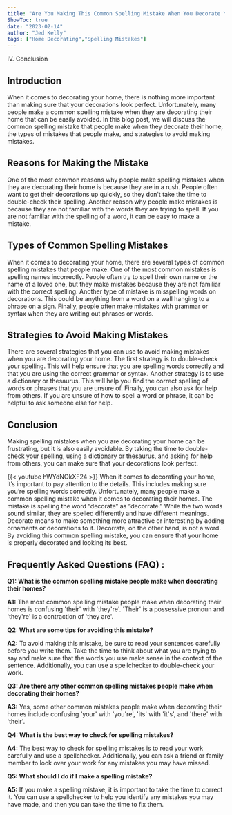 ```yaml
---
title: "Are You Making This Common Spelling Mistake When You Decorate Your Home?"
ShowToc: true 
date: "2023-02-14"
author: "Jed Kelly" 
tags: ["Home Decorating","Spelling Mistakes"]
---
```

IV. Conclusion

## Introduction 
When it comes to decorating your home, there is nothing more important than making sure that your decorations look perfect. Unfortunately, many people make a common spelling mistake when they are decorating their home that can be easily avoided. In this blog post, we will discuss the common spelling mistake that people make when they decorate their home, the types of mistakes that people make, and strategies to avoid making mistakes.

## Reasons for Making the Mistake
One of the most common reasons why people make spelling mistakes when they are decorating their home is because they are in a rush. People often want to get their decorations up quickly, so they don't take the time to double-check their spelling. Another reason why people make mistakes is because they are not familiar with the words they are trying to spell. If you are not familiar with the spelling of a word, it can be easy to make a mistake.

## Types of Common Spelling Mistakes
When it comes to decorating your home, there are several types of common spelling mistakes that people make. One of the most common mistakes is spelling names incorrectly. People often try to spell their own name or the name of a loved one, but they make mistakes because they are not familiar with the correct spelling. Another type of mistake is misspelling words on decorations. This could be anything from a word on a wall hanging to a phrase on a sign. Finally, people often make mistakes with grammar or syntax when they are writing out phrases or words.

## Strategies to Avoid Making Mistakes
There are several strategies that you can use to avoid making mistakes when you are decorating your home. The first strategy is to double-check your spelling. This will help ensure that you are spelling words correctly and that you are using the correct grammar or syntax. Another strategy is to use a dictionary or thesaurus. This will help you find the correct spelling of words or phrases that you are unsure of. Finally, you can also ask for help from others. If you are unsure of how to spell a word or phrase, it can be helpful to ask someone else for help.

## Conclusion
Making spelling mistakes when you are decorating your home can be frustrating, but it is also easily avoidable. By taking the time to double-check your spelling, using a dictionary or thesaurus, and asking for help from others, you can make sure that your decorations look perfect.

{{< youtube hWYdNOkXF24 >}} 
When it comes to decorating your home, it’s important to pay attention to the details. This includes making sure you’re spelling words correctly. Unfortunately, many people make a common spelling mistake when it comes to decorating their homes. The mistake is spelling the word “decorate” as “decorrate.” While the two words sound similar, they are spelled differently and have different meanings. Decorate means to make something more attractive or interesting by adding ornaments or decorations to it. Decorrate, on the other hand, is not a word. By avoiding this common spelling mistake, you can ensure that your home is properly decorated and looking its best.

## Frequently Asked Questions (FAQ) :
**Q1: What is the common spelling mistake people make when decorating their homes?**

**A1:** The most common spelling mistake people make when decorating their homes is confusing 'their' with 'they're'. 'Their' is a possessive pronoun and 'they're' is a contraction of 'they are'. 

**Q2: What are some tips for avoiding this mistake?**

**A2:** To avoid making this mistake, be sure to read your sentences carefully before you write them. Take the time to think about what you are trying to say and make sure that the words you use make sense in the context of the sentence. Additionally, you can use a spellchecker to double-check your work. 

**Q3: Are there any other common spelling mistakes people make when decorating their homes?**

**A3:** Yes, some other common mistakes people make when decorating their homes include confusing 'your' with 'you're', 'its' with 'it's', and 'there' with 'their'. 

**Q4: What is the best way to check for spelling mistakes?**

**A4:** The best way to check for spelling mistakes is to read your work carefully and use a spellchecker. Additionally, you can ask a friend or family member to look over your work for any mistakes you may have missed. 

**Q5: What should I do if I make a spelling mistake?**

**A5:** If you make a spelling mistake, it is important to take the time to correct it. You can use a spellchecker to help you identify any mistakes you may have made, and then you can take the time to fix them.





